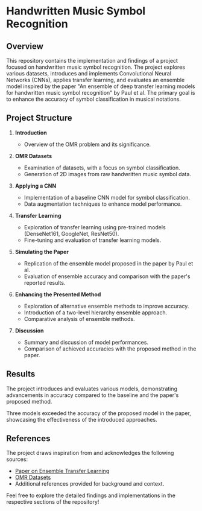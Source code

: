 # Handwritten Music Symbol Recognition

## Overview
This repository contains the implementation and findings of a project focused on handwritten music symbol recognition. The project explores various datasets, introduces and implements Convolutional Neural Networks (CNNs), applies transfer learning, and evaluates an ensemble model inspired by the paper "An ensemble of deep transfer learning models for handwritten music symbol recognition" by Paul et al. The primary goal is to enhance the accuracy of symbol classification in musical notations.

## Project Structure

1. **Introduction**
   - Overview of the OMR problem and its significance.
  
2. **OMR Datasets**
   - Examination of datasets, with a focus on symbol classification.
   - Generation of 2D images from raw handwritten music symbol data.

3. **Applying a CNN**
   - Implementation of a baseline CNN model for symbol classification.
   - Data augmentation techniques to enhance model performance.

4. **Transfer Learning**
   - Exploration of transfer learning using pre-trained models (DenseNet161, GoogleNet, ResNet50).
   - Fine-tuning and evaluation of transfer learning models.
   
5. **Simulating the Paper**
   - Replication of the ensemble model proposed in the paper by Paul et al.
   - Evaluation of ensemble accuracy and comparison with the paper's reported results.

6. **Enhancing the Presented Method**
   - Exploration of alternative ensemble methods to improve accuracy.
   - Introduction of a two-level hierarchy ensemble approach.
   - Comparative analysis of ensemble methods.

7. **Discussion**
   - Summary and discussion of model performances.
   - Comparison of achieved accuracies with the proposed method in the paper.



## Results
The project introduces and evaluates various models, demonstrating advancements in accuracy compared to the baseline and the paper's proposed method.

Three models exceeded the accuracy of the proposed model in the paper, showcasing the effectiveness of the introduced approaches.

## References
The project draws inspiration from and acknowledges the following sources:
- [Paper on Ensemble Transfer Learning](https://link.springer.com/article/10.1007/s00521-021-06629-9)
- [OMR Datasets](https://apacha.github.io/OMR-Datasets/)
- Additional references provided for background and context.

Feel free to explore the detailed findings and implementations in the respective sections of the repository!
